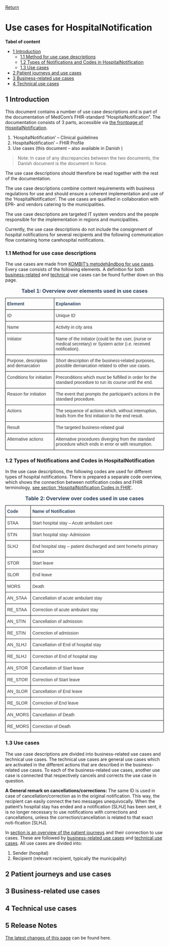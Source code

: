[Return](../../index.md)

# Use cases for HospitalNotification

**Tabel of content**
* [1 Introduction](#1-introduction)
  * [1.1 Method for use case descriptions](#11-method-for-use-case-description)
  * [1.2 Types of Notifications and Codes in HospitalNotification](#12-types-of-notifications-and-codes-in-hospitalnotification)
  * [1.3 Use cases ](#13-use-cases)
* [2 Patient journeys and use cases](#2-Patient-journeys-and-use-cases)
* [3 Business-related use cases](#3-Business-related-use-cases) 
* [4 Technical use cases](#4-technical-use-cases)


## 1 Introduction

This document contains a number of use case descriptions and is part of the documentation of MedCom’s FHIR-standard “HospitalNotification”. 
The documentation consists of 3 parts, accessible via [the frontpage of HospitalNotification](./docs/index.md).

1.	’HospitalNotification’ – Clinical guidelines
1.	HospitalNotification’ – FHIR Profile
2.	Use cases (this document – also available in Danish )

> Note: In case of any discrepancies between the two documents, the Danish document is the document in force.

The use case descriptions should therefore be read together with the rest of the documentation.

The use case descriptions combine content requirements with business regulations for use and should ensure a coherent implementation and use of the ‘HospitalNotification’. The use cases are qualified in collaboration with EPR- and vendors catering to the municipalities. 

The use case descriptions are targeted IT system vendors and the people responsible for the implementation in regions and municipalities. 

Currently, the use case descriptions do not include the consignment of hospital notifications for several recipients and the following communication flow containing home carehospital notifications.
 
### 1.1 Method for use case descriptions

The use cases are made from <a href="https://www.kombit.dk/metodeh%C3%A5ndb%C3%B8ger" target="_blank">KOMBIT’s metodehåndbog for use cases</a>. Every case consists of the following elements. A definition for both [business-related](#business-related-use-cases) and [technical](#technical-use-cases) use cases can be found further down on this page.

<style type="text/css">
.tg  {border-collapse:collapse;border-spacing:0;}
.tg td{border-color:black;border-style:solid;border-width:1px;font-family:Arial, sans-serif;font-size:14px;
  overflow:hidden;padding:10px 5px;word-break:normal;}
.tg th{border-color:black;border-style:solid;border-width:1px;font-family:Arial, sans-serif;font-size:14px;
  font-weight:normal;overflow:hidden;padding:10px 5px;word-break:normal;}
.tg .tg-tysj{color:#333333;text-align:left;vertical-align:top}
.tg .tg-pu9k{color:#2c415c;font-weight:bold;text-align:left;vertical-align:top}
</style>
<table class="tg">
<caption style="color:#2c415c; font-weight:bold"> Tabel 1: Overview over elements used in use cases </caption>
<thead>
  <tr>
    <th class="tg-pu9k">Element</th>
    <th class="tg-pu9k">Explanation</th>
  </tr>
</thead>
<tbody>
  <tr>
    <td class="tg-tysj">ID</td>
    <td class="tg-tysj">Unique ID</td>
  </tr>
  <tr>
    <td class="tg-tysj">Name</td>
    <td class="tg-tysj">Activity in city area</td>
  </tr>
  <tr>
    <td class="tg-tysj">Initiator</td>
    <td class="tg-tysj">Name of the initiator (could be the user, (nurse or medical secretary) or System actor (i.e. received notification). </td>
  </tr>
  <tr>
    <td class="tg-tysj">Purpose, description and demarcation</td>
    <td class="tg-tysj">Short description of the business-related purposes, possible demarcation related to other use cases.</td>
  </tr>
  <tr>
    <td class="tg-tysj">Conditions for initiation</td>
    <td class="tg-tysj">Preconditions which must be fulfilled in order for the standard procedure to run its course until the end.</td>
  </tr>
  <tr>
    <td class="tg-tysj">Reason for initiation</td>
    <td class="tg-tysj">The event that prompts the participant’s actions in the standard procedure.</td>
  </tr>
  <tr>
    <td class="tg-tysj">Actions</td>
    <td class="tg-tysj">The sequence of actions which, without interruption, leads from the first initiation to the end result.</td>
  </tr>
  <tr>
    <td class="tg-tysj">Result</td>
    <td class="tg-tysj">The targeted business-related goal</td>
  </tr>
  <tr>
    <td class="tg-tysj">Alternative actions</td>
    <td class="tg-tysj">Alternative procedures diverging from the standard procedure which ends in error or with resumption.</td>
  </tr>
</tbody>
</table>


### 1.2 Types of Notifications and Codes in HospitalNotification

In the use case descriptions, the following codes are used for different types of hospital notifications. There is prepared a separate code overview, which shows the connection between notification codes and FHIR terminology, [see section 'HospitalNotification Codes in FHIR'](../documents/Overview-HospitalNotification-codes-FHIR.md). 

<style type="text/css">
.tg  {border-collapse:collapse;border-spacing:0;}
.tg td{border-color:black;border-style:solid;border-width:1px;font-family:Arial, sans-serif;font-size:14px;
  overflow:hidden;padding:10px 5px;word-break:normal;}
.tg th{border-color:black;border-style:solid;border-width:1px;font-family:Arial, sans-serif;font-size:14px;
  font-weight:normal;overflow:hidden;padding:10px 5px;word-break:normal;}
.tg .tg-tysj{color:#333333;text-align:left;vertical-align:top}
.tg .tg-wqo7{color:#2c415c;text-align:left;vertical-align:top}
</style>
<table class="tg">
<caption style="color:#2c415c; font-weight:bold"> Table 2: Overview over codes used in use cases</caption>
<thead>
  <tr>
    <th class="tg-wqo7"><span style="font-weight:bold;background-color:#FFF">Code</span></th>
    <th class="tg-wqo7"><span style="font-weight:bold;background-color:#FFF">Name of Notification</span></th>
  </tr>
</thead>
<tbody>
  <tr>
    <td class="tg-tysj"><span style="background-color:#FFF">STAA</span></td>
    <td class="tg-tysj"><span style="background-color:#FFF">Start hospital stay – Acute ambulant care</span></td>
  </tr>
  <tr>
    <td class="tg-tysj"><span style="background-color:#FFF">STIN</span></td>
    <td class="tg-tysj"><span style="background-color:#FFF">Start hospital stay- Admission</span></td>
  </tr>
  <tr>
    <td class="tg-tysj"><span style="background-color:#FFF">SLHJ</span></td>
    <td class="tg-tysj"><span style="background-color:#FFF">End hospital stay – patient discharged and sent home/to primary sector</span></td>
  </tr>
  <tr>
    <td class="tg-tysj"><span style="background-color:#FFF">STOR</span></td>
    <td class="tg-tysj"><span style="background-color:#FFF">Start leave</span></td>
  </tr>
  <tr>
    <td class="tg-tysj"><span style="background-color:#FFF">SLOR</span></td>
    <td class="tg-tysj"><span style="background-color:#FFF">End leave</span></td>
  </tr>
  <tr>
    <td class="tg-tysj"><span style="background-color:#FFF">MORS</span></td>
    <td class="tg-tysj"><span style="background-color:#FFF">Death</span></td>
  </tr>
  <tr>
    <td class="tg-tysj"><span style="background-color:#FFF">AN_STAA</span></td>
    <td class="tg-tysj"><span style="background-color:#FFF">Cancellation of acute ambulant stay</span></td>
  </tr>
  <tr>
    <td class="tg-tysj"><span style="background-color:#FFF">RE_STAA</span></td>
    <td class="tg-tysj"><span style="background-color:#FFF">Correction of acute ambulant stay</span></td>
  </tr>
  <tr>
    <td class="tg-tysj"><span style="background-color:#FFF">AN_STIN</span></td>
    <td class="tg-tysj"><span style="background-color:#FFF">Cancellation of admission</span></td>
  </tr>
  <tr>
    <td class="tg-tysj"><span style="background-color:#FFF">RE_STIN</span></td>
    <td class="tg-tysj"><span style="background-color:#FFF">Correction of admission</span></td>
  </tr>
  <tr>
    <td class="tg-tysj"><span style="background-color:#FFF">AN_SLHJ</span></td>
    <td class="tg-tysj"><span style="background-color:#FFF">Cancellation of End of hospital stay</span></td>
  </tr>
  <tr>
    <td class="tg-tysj"><span style="background-color:#FFF">RE_SLHJ</span></td>
    <td class="tg-tysj"><span style="background-color:#FFF">Correction of End of hospital stay</span></td>
  </tr>
  <tr>
    <td class="tg-tysj"><span style="background-color:#FFF">AN_STOR</span></td>
    <td class="tg-tysj"><span style="background-color:#FFF">Cancellation of Start leave</span></td>
  </tr>
  <tr>
    <td class="tg-tysj"><span style="background-color:#FFF">RE_STOR</span></td>
    <td class="tg-tysj"><span style="background-color:#FFF">Correction of Start leave</span></td>
  </tr>
  <tr>
    <td class="tg-tysj"><span style="background-color:#FFF">AN_SLOR</span></td>
    <td class="tg-tysj"><span style="background-color:#FFF">Cancellation of End leave</span></td>
  </tr>
  <tr>
    <td class="tg-tysj"><span style="background-color:#FFF">RE_SLOR</span></td>
    <td class="tg-tysj"><span style="background-color:#FFF">Correction of End leave</span></td>
  </tr>
  <tr>
    <td class="tg-tysj"><span style="background-color:#FFF">AN_MORS</span></td>
    <td class="tg-tysj"><span style="background-color:#FFF">Cancellation of Death</span></td>
  </tr>
  <tr>
    <td class="tg-tysj"><span style="background-color:#FFF">RE_MORS</span></td>
    <td class="tg-tysj"><span style="background-color:#FFF">Correction of Death</span></td>
  </tr>
</tbody>
</table>

### 1.3 Use cases 

The use case descriptions are divided into business-related use cases and technical use cases. The technical use cases are general use cases which are activated in the different actions that are described in the business-related use cases. To each of the business-related use cases, another use case is connected that respectively cancels and corrects the use case in question.

**A General remark on cancellations/corrections:** The same ID is used in case of cancellation/correction as in the original notification. This way, the recipient can easily connect the two messages unequivocally. When the patient’s hospital stay has ended and a notification [SLHJ] has been sent, it is no longer necessary to use notifications with corrections and cancellations, unless the correction/cancellation is related to that exact noti-fication [SLHJ].

In [section is an overview of the patient journeys](#patient-journeys-and-use-cases) and their connection to use cases. These are followed by [business-related use cases](#business-related-use-cases) and [technical use cases](#technical-use-cases). All use cases are divided into:
1. Sender (hospital) 
2. Recipient (relevant recipient, typically the municipality) 

## 2 Patient journeys and use cases 

## 3 Business-related use cases

## 4 Technical use cases
## 5 Release Notes
[The latest changes of this page](../documents/ReleaseNoteUseCaseENG.md) can be found here.